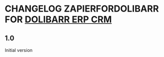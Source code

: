 # CHANGELOG ZAPIERFORDOLIBARR FOR <a href="https://www.dolibarr.org">DOLIBARR ERP CRM</a>

## 1.0
Initial version

